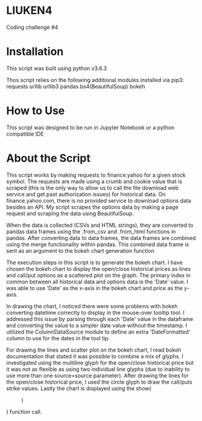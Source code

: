 # LIUKEN4
Coding challenge #4

Installation
===================================================
This script was built using python v3.6.3

Thos script relies on the following additional modules installed via pip3:
    requests
    urllib
    urllib3
    pandas
    bs4(BeautifulSoup)
    bokeh
    
How to Use
===================================================
This script was designed to be run in Jupyter Notebook or a python compatible IDE

About the Script
===================================================
This script works by making requests to finance.yahoo for a given stock symbol.
The requests are made using a crumb and cookie value that is scraped (this is the only way to allow us to call the file download web service and get past authorization issues) for historical data. On finance.yahoo.com, there is no provided service to download options data besides an API. My script scrapes the options data by making a page request and scraping the data using BeautifulSoup.

When the data is collected (CSVs and HTML strings), they are converted to pandas data frames using the .from_csv and .from_html functions in pandas. After converting data to data frames, the data frames are combined using the merge functionality within pandas. This combined data frame is sent as an argument to the bokeh chart generation function

The execution steps in this script is to generate the bokeh chart. I have chosen the bokeh chart to display the open/close historical prices as lines and call/put options as a scattered plot on the graph. The primary index in common between all historical data and options data is the 'Date' value. I was able to use 'Date' as the x-axis in the bokeh chart and price as the y-axis. 

In drawing the chart, I noticed there were some problems with bokeh converting datetime  correctly to display in the mouse-over tooltip tool. I addressed this issue by parsing through each 'Date' value in the dataframe and converting the value to a simpler date value without the timestamp. I utilized the ColumnDataSource module to define an extra 'DateFormatted' column to use for the dates in the tool tip.

For drawing the lines and scatter plot on the bokeh chart, I read bokeh documentation that stated it was possible to combine a mix of glyphs. I investigated using the multiline glyph for the open/close historical price but it was not as flexible as using two individual line glyphs (due to inability to use more than one source=source parameter). After drawing the lines for the open/close historical price, I used the circle glyph to draw the call/puts strike values. Lastly the chart is displayed using the show(<figure>)</figure>) function call.  